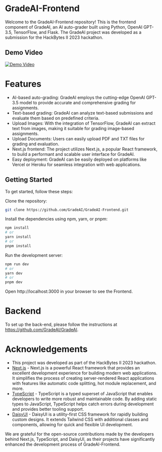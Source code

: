 # GradeAI-Frontend

Welcome to the GradeAI-Frontend repository! This is the frontend component of GradeAI, an AI auto-grader built using Python, OpenAI GPT-3.5, TensorFlow, and Flask. The GradeAI project was developed as a submission for the HackBytes II 2023 hackathon.

## Demo Video

[![Demo Video](http://img.youtube.com/vi/RYGEBW2aeRY/0.jpg)](http://www.youtube.com/watch?v=RYGEBW2aeRY)

# Features

- AI-based auto-grading: GradeAI employs the cutting-edge OpenAI GPT-3.5 model to provide accurate and comprehensive grading for assignments.
- Text-based grading: GradeAI can analyze text-based submissions and evaluate them based on predefined criteria.
- Upload Images: With the integration of TensorFlow, GradeAI can extract text from images, making it suitable for grading image-based assignments.
- Upload Documents: Users can easily upload PDF and TXT files for grading and evaluation.
- Next.js frontend: The project utilizes Next.js, a popular React framework, to build a performant and scalable user interface for GradeAI.
- Easy deployment: GradeAI can be easily deployed on platforms like Vercel or Heroku for seamless integration with web applications.

## Getting Started

To get started, follow these steps:

Clone the repository:

```bash
git clone https://github.com/GradeAI/GradeAI-Frontend.git
```

Install the dependencies using npm, yarn, or pnpm:

```bash
npm install
# or
yarn install
# or
pnpm install
```

Run the development server:

```bash
npm run dev
# or
yarn dev
# or
pnpm dev
```

Open http://localhost:3000 in your browser to see the Frontend.

# Backend

To set up the back-end, please follow the instructions at https://github.com/GradeAI/GradeAI.

# Acknowledgements

- This project was developed as part of the HackBytes II 2023 hackathon.
- [Next.js](https://nextjs.org/) - Next.js is a powerful React framework that provides an excellent development experience for building modern web applications. It simplifies the process of creating server-rendered React applications with features like automatic code splitting, hot module replacement, and more.
- [TypeScript](https://www.typescriptlang.org/) - TypeScript is a typed superset of JavaScript that enables developers to write more robust and maintainable code. By adding static types to JavaScript, TypeScript helps catch errors during development and provides better tooling support.
- [DaisyUI](https://daisyui.com/) - DaisyUI is a utility-first CSS framework for rapidly building custom designs. It extends Tailwind CSS with additional classes and components, allowing for quick and flexible UI development.

We are grateful for the open-source contributions made by the developers behind Next.js, TypeScript, and DaisyUI, as their projects have significantly enhanced the development process of GradeAI-Frontend.
